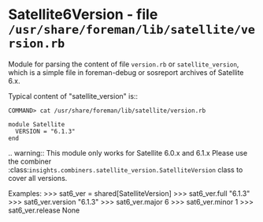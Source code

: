 Satellite6Version - file ``/usr/share/foreman/lib/satellite/version.rb``
========================================================================

Module for parsing the content of file ``version.rb`` or ``satellite_version``,
which is a simple file in foreman-debug or sosreport archives of Satellite 6.x.

Typical content of "satellite_version" is::

    COMMAND> cat /usr/share/foreman/lib/satellite/version.rb

    module Satellite
      VERSION = "6.1.3"
    end

.. warning::
    This module only works for Satellite 6.0.x and 6.1.x
    Please use the combiner
    :class:`insights.combiners.satellite_version.SatelliteVersion` class to
    cover all versions.

Examples:
    >>> sat6_ver = shared[SatelliteVersion]
    >>> sat6_ver.full
    "6.1.3"
    >>> sat6_ver.version
    "6.1.3"
    >>> sat6_ver.major
    6
    >>> sat6_ver.minor
    1
    >>> sat6_ver.release
    None